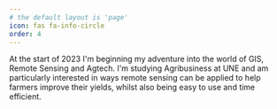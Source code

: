 ```yaml
---
# the default layout is 'page'
icon: fas fa-info-circle
order: 4
---
```


At the start of 2023 I'm beginning my adventure into the world of GIS, Remote Sensing and Agtech. I'm studying Agribusiness at UNE and am particularly interested in ways remote sensing can be applied to help farmers improve their yields, whilst also being easy to use and time efficient.




